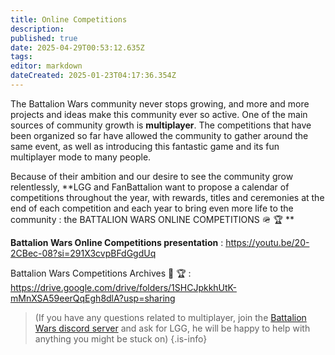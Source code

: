 ```yaml
---
title: Online Competitions
description: 
published: true
date: 2025-04-29T00:53:12.635Z
tags: 
editor: markdown
dateCreated: 2025-01-23T04:17:36.354Z
---
```


The Battalion Wars community never stops growing, and more and more projects and ideas make this community ever so active. One of the main sources of community growth is **multiplayer**. The competitions that have been organized so far have allowed the community to gather around the same event, as well as introducing this fantastic game and its fun multiplayer mode to many people.

Because of their ambition and our desire to see the community grow relentlessly, **LGG and FanBattalion want to propose a calendar of competitions throughout the year, with rewards, titles and ceremonies at the end of each competition and each year to bring even more life to the community : the BATTALION WARS ONLINE COMPETITIONS 🪖 🏆 **

**Battalion Wars Online Competitions presentation** : https://youtu.be/20-2CBec-08?si=291X3cvpBFdGgdUq

Battalion Wars Competitions Archives 📜 🏆  : https://drive.google.com/drive/folders/1SHCJpkkhUtK-mMnXSA59eerQqEgh8dlA?usp=sharing

> (If you have any questions related to multiplayer, join the [Battalion Wars discord server](https://discord.gg/aPvrTsDARJ) and ask for LGG, he will be happy to help with anything you might be stuck on)
{.is-info}

















